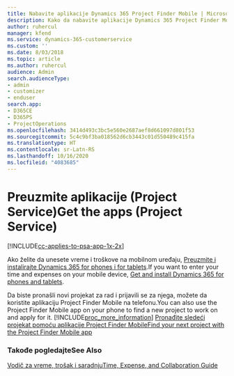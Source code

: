 ```yaml
---
title: Nabavite aplikacije Dynamics 365 Project Finder Mobile | MicrosoftDocs
description: Kako da nabavite aplikacije Dynamics 365 Project Finder Mobile
author: ruhercul
manager: kfend
ms.service: dynamics-365-customerservice
ms.custom: ''
ms.date: 8/03/2018
ms.topic: article
ms.author: ruhercul
audience: Admin
search.audienceType:
- admin
- customizer
- enduser
search.app:
- D365CE
- D365PS
- ProjectOperations
ms.openlocfilehash: 3414d493c3bc5e560e2687aef8d661097d801f53
ms.sourcegitcommit: 5c4c9bf3ba018562d6cb3443c01d550489c415fa
ms.translationtype: HT
ms.contentlocale: sr-Latn-RS
ms.lasthandoff: 10/16/2020
ms.locfileid: "4083685"
---
```

# <a name="get-the-apps-project-service"></a><span data-ttu-id="c5587-103">Preuzmite aplikacije (Project Service)</span><span class="sxs-lookup"><span data-stu-id="c5587-103">Get the apps (Project Service)</span></span>

[!INCLUDE[cc-applies-to-psa-app-1x-2x](../includes/cc-applies-to-psa-app-1x-2x.md)]

<span data-ttu-id="c5587-104">Ako želite da unesete vreme i troškove na mobilnom uređaju, [Preuzmite i instalirajte Dynamics 365 for phones i for tablets](https://docs.microsoft.com/dynamics365/mobile-app/dynamics-365-phones-tablets-users-guide).</span><span class="sxs-lookup"><span data-stu-id="c5587-104">If you want to enter your time and expenses on your mobile device, [Get and install Dynamics 365 for phones and tablets](https://docs.microsoft.com/dynamics365/mobile-app/dynamics-365-phones-tablets-users-guide).</span></span>  
  
 <span data-ttu-id="c5587-105">Da biste pronašli novi projekat za rad i prijavili se za njega, možete da koristite aplikaciju Project Finder Mobile na telefonu.</span><span class="sxs-lookup"><span data-stu-id="c5587-105">You can also use the Project Finder Mobile app on your phone to find a new project to work on and apply for it.</span></span> [!INCLUDE[proc_more_information](../includes/proc-more-information.md)] <span data-ttu-id="c5587-106">[Pronađite sledeći projekat pomoću aplikacije Project Finder Mobile](../psa/find-next-project-finder-mobile-app.md)</span><span class="sxs-lookup"><span data-stu-id="c5587-106">[Find your next project with the Project Finder Mobile app](../psa/find-next-project-finder-mobile-app.md)</span></span> 
  
### <a name="see-also"></a><span data-ttu-id="c5587-107">Takođe pogledajte</span><span class="sxs-lookup"><span data-stu-id="c5587-107">See Also</span></span>  
 [<span data-ttu-id="c5587-108">Vodič za vreme, trošak i saradnju</span><span class="sxs-lookup"><span data-stu-id="c5587-108">Time, Expense, and Collaboration Guide</span></span>](../psa/time-expense-collaboration-guide.md)
